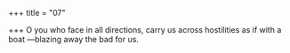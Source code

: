 +++
title = "07"

+++
O you who face in all directions, carry us across hostilities as if with a boat —blazing away the bad for us.